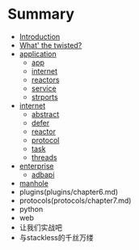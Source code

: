 # Summary

* [Introduction](README.md)
* [What' the twisted?](chapter1.md)
* [application](application/chapter2.md)
   * [app](application/chapter2-1.md)
   * [internet](application/chapter2-2.md)
   * [reactors](application/chapter2-3.md)
   * [service](application/chapter2-4.md)
   * [strports](application/chapter2-5.md)
* [internet](internet/chapter3.md)
   * [abstract](internet/chapter3-1.md)
   * [defer](internet/chapter3-2.md)
   * [reactor](internet/chapter3-3.md)
   * [protocol](internet/chapter3-4.md)
   * [task](internet/chapter3-5.md)
   * [threads](internet/chapter3-6.md)
* [enterprise](enterprise/chapter4.md)
   * [adbapi](enterprise/chapter4.md)
* [manhole](manhole/chapter5.md)
* plugins(plugins/chapter6.md)
* protocols(protocols/chapter7.md)
* python
* web
* 让我们实战吧
* 与stackless的千丝万缕

